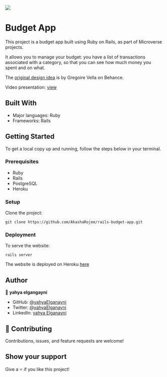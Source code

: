 ![](https://img.shields.io/badge/Microverse-blueviolet)

# Budget App

This project is a budget app built using Ruby on Rails, as part of Microverse projects.

It allows you to manage your budget: you have a list of transactions associated with a category, so that you can see how much money you spent and on what.

The [original design idea](https://www.behance.net/gallery/19759151/Snapscan-iOs-design-and-branding?tracking_source) is by Gregoire Vella on Behance.

Video presentation: [view](https://www.loom.com/share/479d012903834192b83a6b5e53525cdc)

## Built With

- Major languages: Ruby
- Frameworks: Rails

## Getting Started

To get a local copy up and running, follow the steps below in your terminal.

### Prerequisites

- Ruby
- Rails
- PostgreSQL
- Heroku

### Setup

Clone the project:

```
git clone https://github.com/AkashaRojee/rails-budget-app.git
```

### Deployment

To serve the website:

```
rails server
```

The website is deployed on Heroku [here](https://budgetapp11.herokuapp.com/)

## Author

👤 **yahya elgangayni**

- GitHub: [@yahyaElganayni](https://github.com/yahyaelganyni1)
- Twitter: [@yahyaElganayni](https://twitter.com/crazy20046)
- LinkedIn: [yahya Elganayni](https://www.linkedin.com/in/yahya-el-ganayni-a456115b/)

## 🤝 Contributing

Contributions, issues, and feature requests are welcome!

## Show your support

Give a ⭐️ if you like this project!

